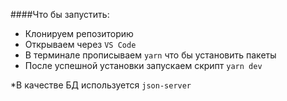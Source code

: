 ####Что бы запустить:

- Клонируем репозиторию
- Открываем через `VS Code`
- В терминале прописываем `yarn` что бы установить пакеты
- После успешной установки запускаем скрипт `yarn dev`

\*В качестве БД используется `json-server`
